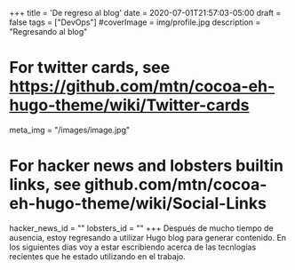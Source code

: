 +++
title = 'De regreso al blog'
date = 2020-07-01T21:57:03-05:00
draft = false
tags = ["DevOps"]
#coverImage = img/profile.jpg
description = "Regresando al blog"

# For twitter cards, see https://github.com/mtn/cocoa-eh-hugo-theme/wiki/Twitter-cards
meta_img = "/images/image.jpg"

# For hacker news and lobsters builtin links, see github.com/mtn/cocoa-eh-hugo-theme/wiki/Social-Links
hacker_news_id = ""
lobsters_id = ""
+++
Después de mucho tiempo de ausencia, estoy regresando a utilizar Hugo blog para generar contenido.
En los siguientes días voy a estar escribiendo acerca de las tecnlogías recientes que he estado utilizando en el trabajo.

